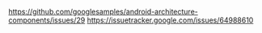 
https://github.com/googlesamples/android-architecture-components/issues/29
https://issuetracker.google.com/issues/64988610
